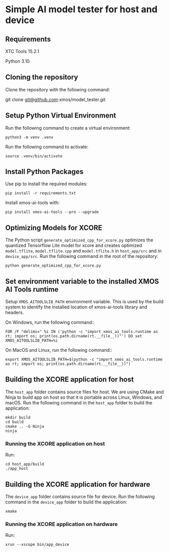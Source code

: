 # Simple AI model tester for host and device

## Requirements

XTC Tools 15.2.1

Python 3.10

## Cloning the repository

Clone the repository with the following command:

git clone git@github.com:xmos/model_tester.git

## Setup Python Virtual Environment

Run the following command to create a virtual environment:  

    python3 -m venv .venv

Run the following command to activate:

    source .venv/bin/activate

## Install Python Packages

Use pip to install the required modules:

    pip install -r requirements.txt

Install xmos-ai-tools with:

    pip install xmos-ai-tools --pre --upgrade

## Optimizing Models for XCORE

The Python script `generate_optimized_cpp_for_xcore.py` optimizes the quantized Tensorflow Lite model for xcore and creates optimized `model.tflite`, `model.tflite.cpp` and `model.tflite.h` in `host_app/src` and in `device_app/src`. Run the following command in the root of the repository:

    python generate_optimized_cpp_for_xcore.py

## Set environment variable to the installed XMOS AI Tools runtime

Setup ``XMOS_AITOOLSLIB_PATH`` environment variable. This is used by the build system to identify the installed location of xmos-ai-tools library and headers.

  On Windows, run the following command::

    FOR /F "delims=" %i IN ('python -c "import xmos_ai_tools.runtime as rt; import os; print(os.path.dirname(rt.__file__))"') DO set XMOS_AITOOLSLIB_PATH=%i

  On MacOS and Linux, run the following command::

    export XMOS_AITOOLSLIB_PATH=$(python -c "import xmos_ai_tools.runtime as rt; import os; print(os.path.dirname(rt.__file__))")

## Building the XCORE application for host

The `host_app` folder contains source files for host. We are using CMake and Ninja to build app on host so that it is portable across Linux, Windows, and macOS. Run the following command in the `host_app` folder to build the application:

    mkdir build
    cd build
    cmake .. -G Ninja
    ninja

### Running the XCORE application on host

Run:

    cd host_app/build
    ./app_host


## Building the XCORE application for hardware

The `device_app` folder contains source file for device. Run the following command in the `device_app` folder to build the application:

    xmake

### Running the XCORE application on hardware

Run:

    xrun --xscope bin/app_device
